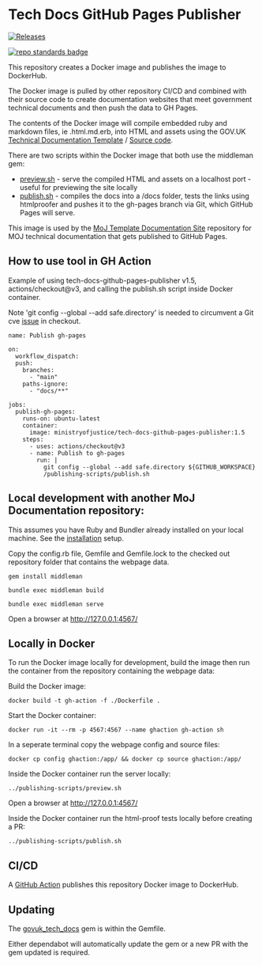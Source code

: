 # Tech Docs GitHub Pages Publisher

[![Releases](https://img.shields.io/github/release/ministryofjustice/tech-docs-github-pages-publisher/all.svg?style=flat-square)](https://github.com/ministryofjustice/tech-docs-github-pages-publisher/releases)

[![repo standards badge](https://img.shields.io/badge/dynamic/json?color=blue&style=for-the-badge&logo=github&label=MoJ%20Compliant&query=%24.data%5B%3F%28%40.name%20%3D%3D%20%22tech-docs-github-pages-publisher%22%29%5D.status&url=https%3A%2F%2Foperations-engineering-reports.cloud-platform.service.justice.gov.uk%2Fgithub_repositories)](https://operations-engineering-reports.cloud-platform.service.justice.gov.uk/github_repositories#tech-docs-github-pages-publisher "Link to report")

This repository creates a Docker image and publishes the image to DockerHub.

The Docker image is pulled by other repository CI/CD and combined with their source code to create documentation websites that meet government technical documents and then push the data to GH Pages.

The contents of the Docker image will compile embedded ruby and markdown files, ie .html.md.erb, into HTML and assets using the GOV.UK [Technical Documentation Template](https://tdt-documentation.london.cloudapps.digital/) / [Source code](https://github.com/alphagov/tech-docs-template).

There are two scripts within the Docker image that both use the middleman gem:

- [preview.sh](publishing-scripts/preview.sh) - serve the compiled HTML and assets on a localhost port - useful for previewing the site locally
- [publish.sh](publishing-scripts/publish.sh) - compiles the docs into a /docs folder, tests the links using htmlproofer and pushes it to the gh-pages branch via Git, which GitHub Pages will serve.

This image is used by the [MoJ Template Documentation Site](https://github.com/ministryofjustice/template-documentation-site) repository for MOJ technical documentation that gets published to GitHub Pages.

## How to use tool in GH Action

Example of using tech-docs-github-pages-publisher v1.5, actions/checkout@v3, and calling the publish.sh script inside Docker container.

Note 'git config --global --add safe.directory' is needed to circumvent a Git cve [issue](https://github.com/actions/checkout/issues/766) in checkout.

```
name: Publish gh-pages

on:
  workflow_dispatch:
  push:
    branches:
      - "main"
    paths-ignore:
      - "docs/**"

jobs:
  publish-gh-pages:
    runs-on: ubuntu-latest
    container:
      image: ministryofjustice/tech-docs-github-pages-publisher:1.5
    steps:
      - uses: actions/checkout@v3
      - name: Publish to gh-pages
        run: |
          git config --global --add safe.directory ${GITHUB_WORKSPACE}
          /publishing-scripts/publish.sh
```

## Local development with another MoJ Documentation repository:

This assumes you have Ruby and Bundler already installed on your local machine. See the [installation](https://tdt-documentation.london.cloudapps.digital/create_project/get_started/#get-started) setup.

Copy the config.rb file, Gemfile and Gemfile.lock to the checked out repository folder that contains the webpage data.

```
gem install middleman

bundle exec middleman build

bundle exec middleman serve
```

Open a browser at http://127.0.0.1:4567/

## Locally in Docker

To run the Docker image locally for development, build the image then run the container from the repository containing the webpage data:

Build the Docker image:

```
docker build -t gh-action -f ./Dockerfile .
```

Start the Docker container:

```
docker run -it --rm -p 4567:4567 --name ghaction gh-action sh
```

In a seperate terminal copy the webpage config and source files:

```
docker cp config ghaction:/app/ && docker cp source ghaction:/app/
```

Inside the Docker container run the server locally:

```
../publishing-scripts/preview.sh
```

Open a browser at http://127.0.0.1:4567/

Inside the Docker container run the html-proof tests locally before creating a PR:

```
../publishing-scripts/publish.sh
```

## CI/CD

A [GitHub Action](.github/workflows/docker-hub.yml) publishes this repository Docker image to DockerHub.

## Updating

The [govuk_tech_docs](https://rubygems.org/gems/govuk_tech_docs) gem is within the Gemfile.

Either dependabot will automatically update the gem or a new PR with the gem updated is required.
